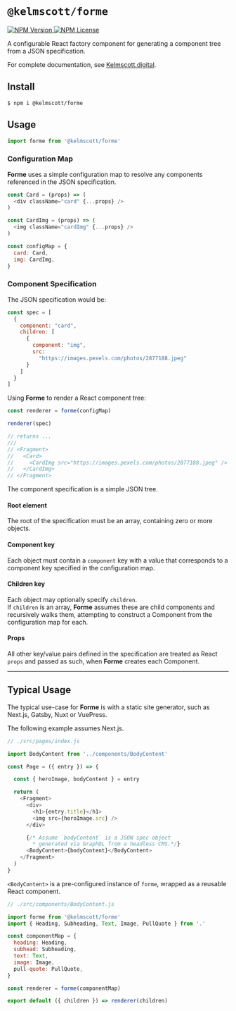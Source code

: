 # `@kelmscott/forme`

<div>
  <!-- NPM Version -->
  <a href="https://www.npmjs.com/package/@kelmscott/forme" title="Current version">
    <img src="https://img.shields.io/npm/v/@kelmscott/forme.svg" alt="NPM Version">
  </a>
  <!-- License -->
  <a href="https://github.com/brettgullan/kelmscott/blob/master/packages/forme/LICENSE" title="MIT license">
    <img alt="NPM License" src="https://img.shields.io/npm/l/@kelmscott/forme">
  </a>
</div>

A configurable React factory component for generating a component tree from a JSON specification.

For complete documentation, see [Kelmscott.digital](https://kelmscott.digital/docs/forme).

## Install

```shell
$ npm i @kelmscott/forme
```

## Usage

```javascript
import forme from '@kelmscott/forme'
```

### Configuration Map

**Forme** uses a simple configuration map to resolve any components referenced in the JSON specification.

```javascript
const Card = (props) => (
  <div className="card" {...props} />
)

const CardImg = (props) => (
  <img className="cardImg" {...props} />
)

const configMap = {
  card: Card,
  img: CardImg,
}
```

### Component Specification

The JSON specification would be:
```javascript
const spec = [
  {
    component: "card",
    children: [
      {
        component: "img",
        src:
          "https://images.pexels.com/photos/2877188.jpeg"
      }
    ]
  }
]
```

Using **Forme** to render a React component tree:
```javascript
const renderer = forme(configMap)

renderer(spec)

// returns ...
///
// <Fragment>
//   <Card>
//     <CardImg src="https://images.pexels.com/photos/2877188.jpeg" />
//   </CardImg>
// </Fragment>
```

The component specification is a simple JSON tree.  

#### Root element
The root of the specification must be an array, containing zero or more objects.

#### Component key
Each object must contain a `component` key with a value that corresponds to a component key specified in the configuration map.

#### Children key
Each object may optionally specify `children`.  
If `children` is an array, **Forme** assumes these are child components and recursively walks them, attempting to construct a Component from the configuration map for each.

#### Props
All other key/value pairs defined in the specification are treated as React `props` and passed as such, when **Forme** creates each Component.

---

## Typical Usage

The typical use-case for **Forme** is with a static site generator, such as Next.js, Gatsby, Nuxt or VuePress.

The following example assumes Next.js.

```javascript
// ./src/pages/index.js

import BodyContent from '../components/BodyContent'

const Page = ({ entry }) => {

  const { heroImage, bodyContent } = entry

  return (
    <Fragment>
      <div>
        <h1>{entry.title}</h1>
        <img src={heroImage.src} />
      </div>

      {/* Assume `bodyContent` is a JSON spec object 
        * generated via GraphQL from a headless CMS.*/}
      <BodyContent>{bodyContent}</BodyContent>
    </Fragment>
  )
}
```

`<BodyContent>` is a pre-configured instance of `forme`, wrapped as a reusable React component.

```javascript
// ./src/components/BodyContent.js

import forme from '@kelmscott/forme'
import { Heading, Subheading, Text, Image, PullQuote } from '.'

const componentMap = {
  heading: Heading,
  subhead: Subheading,
  text: Text,
  image: Image,
  pull-quote: PullQuote,
}

const renderer = forme(componentMap)

export default ({ children }) => renderer(children)
```

